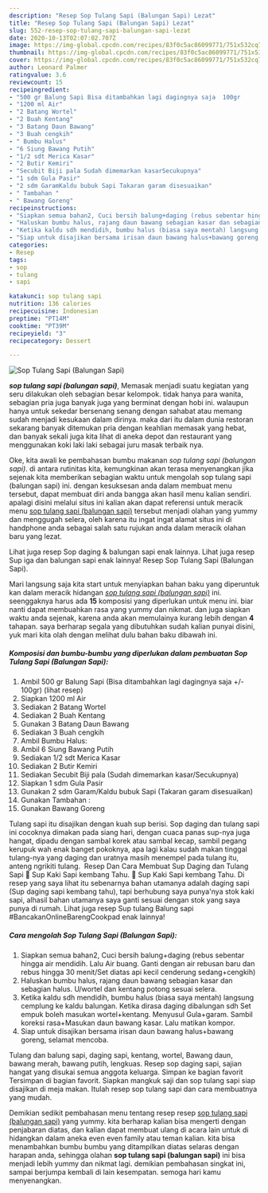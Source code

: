 ```yaml
---
description: "Resep Sop Tulang Sapi (Balungan Sapi) Lezat"
title: "Resep Sop Tulang Sapi (Balungan Sapi) Lezat"
slug: 552-resep-sop-tulang-sapi-balungan-sapi-lezat
date: 2020-10-13T02:07:02.707Z
image: https://img-global.cpcdn.com/recipes/83f0c5ac86099771/751x532cq70/sop-tulang-sapi-balungan-sapi-foto-resep-utama.jpg
thumbnail: https://img-global.cpcdn.com/recipes/83f0c5ac86099771/751x532cq70/sop-tulang-sapi-balungan-sapi-foto-resep-utama.jpg
cover: https://img-global.cpcdn.com/recipes/83f0c5ac86099771/751x532cq70/sop-tulang-sapi-balungan-sapi-foto-resep-utama.jpg
author: Leonard Palmer
ratingvalue: 3.6
reviewcount: 15
recipeingredient:
- "500 gr Balung Sapi Bisa ditambahkan lagi dagingnya saja  100gr           lihat resep"
- "1200 ml Air"
- "2 Batang Wortel"
- "2 Buah Kentang"
- "3 Batang Daun Bawang"
- "3 Buah cengkih"
- " Bumbu Halus"
- "6 Siung Bawang Putih"
- "1/2 sdt Merica Kasar"
- "2 Butir Kemiri"
- "Secubit Biji pala Sudah dimemarkan kasarSecukupnya"
- "1 sdm Gula Pasir"
- "2 sdm GaramKaldu bubuk Sapi Takaran garam disesuaikan"
- " Tambahan "
- " Bawang Goreng"
recipeinstructions:
- "Siapkan semua bahan2, Cuci bersih balung+daging (rebus sebentar hingga air mendidih. Lalu Air buang. Ganti dengan air rebusan baru dan rebus hingga 30 menit/Set diatas api kecil cenderung sedang+cengkih)"
- "Haluskan bumbu halus, rajang daun bawang sebagian kasar dan sebagian halus. U/wortel dan kentang potong sesuai selera."
- "Ketika kaldu sdh mendidih, bumbu halus (biasa saya mentah) langsung cemplung ke kaldu balungan. Ketika dirasa daging dibalungan sdh Set empuk boleh masukan wortel+kentang. Menyusul Gula+garam. Sambil koreksi rasa+Masukan daun bawang kasar. Lalu matikan kompor."
- "Siap untuk disajikan bersama irisan daun bawang halus+bawang goreng, selamat mencoba."
categories:
- Resep
tags:
- sop
- tulang
- sapi

katakunci: sop tulang sapi 
nutrition: 136 calories
recipecuisine: Indonesian
preptime: "PT14M"
cooktime: "PT39M"
recipeyield: "3"
recipecategory: Dessert

---
```



![Sop Tulang Sapi (Balungan Sapi)](https://img-global.cpcdn.com/recipes/83f0c5ac86099771/751x532cq70/sop-tulang-sapi-balungan-sapi-foto-resep-utama.jpg)

<b><i>sop tulang sapi (balungan sapi)</i></b>, Memasak menjadi suatu kegiatan yang seru dilakukan oleh sebagian besar kelompok. tidak hanya para wanita, sebagian pria juga banyak juga yang berminat dengan hobi ini. walaupun hanya untuk sekedar bersenang senang dengan sahabat atau memang sudah menjadi kesukaan dalam dirinya. maka dari itu dalam dunia restoran sekarang banyak ditemukan pria dengan keahlian memasak yang hebat, dan banyak sekali juga kita lihat di aneka depot dan restaurant yang menggunakan koki laki laki sebagai juru masak terbaik nya.

Oke, kita awali ke pembahasan bumbu makanan <i>sop tulang sapi (balungan sapi)</i>. di antara rutinitas kita, kemungkinan akan terasa menyenangkan jika sejenak kita memberikan sebagian waktu untuk mengolah sop tulang sapi (balungan sapi) ini. dengan kesuksesan anda dalam membuat menu tersebut, dapat membuat diri anda bangga akan hasil menu kalian sendiri. apalagi disini melalui situs ini kalian akan dapat referensi untuk meracik menu <u>sop tulang sapi (balungan sapi)</u> tersebut menjadi olahan yang yummy dan menggugah selera, oleh karena itu ingat ingat alamat situs ini di handphone anda sebagai salah satu rujukan anda dalam meracik olahan baru yang lezat.

Lihat juga resep Sop daging &amp; balungan sapi enak lainnya. Lihat juga resep Sup iga dan balungan sapi enak lainnya! Resep Sop Tulang Sapi (Balungan Sapi).


Mari langsung saja kita start untuk menyiapkan bahan baku yang diperuntuk kan dalam meracik hidangan <u><i>sop tulang sapi (balungan sapi)</i></u> ini. seenggaknya harus ada <b>15</b> komposisi yang diperlukan untuk menu ini. biar nanti dapat membuahkan rasa yang yummy dan nikmat. dan juga siapkan waktu anda sejenak, karena anda akan memulainya kurang lebih dengan <b>4</b> tahapan. saya berharap segala yang dibutuhkan sudah kalian punyai disini, yuk mari kita olah dengan melihat dulu bahan baku dibawah ini.

<!--inarticleads1-->

##### Komposisi dan bumbu-bumbu yang diperlukan dalam pembuatan Sop Tulang Sapi (Balungan Sapi):

1. Ambil 500 gr Balung Sapi (Bisa ditambahkan lagi dagingnya saja +/- 100gr)           (lihat resep)
1. Siapkan 1200 ml Air
1. Sediakan 2 Batang Wortel
1. Sediakan 2 Buah Kentang
1. Gunakan 3 Batang Daun Bawang
1. Sediakan 3 Buah cengkih
1. Ambil  Bumbu Halus:
1. Ambil 6 Siung Bawang Putih
1. Sediakan 1/2 sdt Merica Kasar
1. Sediakan 2 Butir Kemiri
1. Sediakan Secubit Biji pala (Sudah dimemarkan kasar/Secukupnya)
1. Siapkan 1 sdm Gula Pasir
1. Gunakan 2 sdm Garam/Kaldu bubuk Sapi (Takaran garam disesuaikan)
1. Gunakan  Tambahan :
1. Gunakan  Bawang Goreng


Tulang sapi itu disajikan dengan kuah sup berisi. Sop daging dan tulang sapi ini cocoknya dimakan pada siang hari, dengan cuaca panas sup-nya juga hangat, dipadu dengan sambal korek atau sambal kecap, sambil pegang kerupuk wah enak banget pokoknya, apa lagi kalau sudah makan tinggal tulang-nya yang daging dan uratnya masih menempel pada tulang itu, anteng ngrikiti tulang. ‪ Resep Dan Cara Membuat Sup‬ Daging dan Tulang Sapi 🍲 Sup Kaki Sapi kembang Tahu. 🍲 Sup Kaki Sapi kembang Tahu. Di resep yang saya lihat itu sebenarnya bahan utamanya adalah daging sapi (Sup daging sapi kembang tahu), tapi berhubung saya punya&#39;nya stok kaki sapi, alhasil bahan utamanya saya ganti sesuai dengan stok yang saya punya di rumah. Lihat juga resep Sup tulang Balung sapi #BancakanOnlineBarengCookpad enak lainnya! 

<!--inarticleads2-->

##### Cara mengolah Sop Tulang Sapi (Balungan Sapi):

1. Siapkan semua bahan2, Cuci bersih balung+daging (rebus sebentar hingga air mendidih. Lalu Air buang. Ganti dengan air rebusan baru dan rebus hingga 30 menit/Set diatas api kecil cenderung sedang+cengkih)
1. Haluskan bumbu halus, rajang daun bawang sebagian kasar dan sebagian halus. U/wortel dan kentang potong sesuai selera.
1. Ketika kaldu sdh mendidih, bumbu halus (biasa saya mentah) langsung cemplung ke kaldu balungan. Ketika dirasa daging dibalungan sdh Set empuk boleh masukan wortel+kentang. Menyusul Gula+garam. Sambil koreksi rasa+Masukan daun bawang kasar. Lalu matikan kompor.
1. Siap untuk disajikan bersama irisan daun bawang halus+bawang goreng, selamat mencoba.


Tulang dan balung sapi, daging sapi, kentang, wortel, Bawang daun, bawang merah, bawang putih, lengkuas. Resep sop daging sapi, sajian hangat yang disukai semua anggota keluarga. Simpan ke bagian favorit Tersimpan di bagian favorit. Siapkan mangkuk saji dan sop tulang sapi siap disajikan di meja makan. Itulah resep sop tulang sapi dan cara membuatnya yang mudah. 

Demikian sedikit pembahasan menu tentang resep resep <u>sop tulang sapi (balungan sapi)</u> yang yummy. kita berharap kalian bisa mengerti dengan penjabaran diatas, dan kalian dapat membuat ulang di acara lain untuk di hidangkan dalam aneka even even family atau teman kalian. kita bisa menambahkan bumbu bumbu yang ditampilkan diatas selaras dengan harapan anda, sehingga olahan <b>sop tulang sapi (balungan sapi)</b> ini bisa menjadi lebih yummy dan nikmat lagi. demikian pembahasan singkat ini, sampai berjumpa kembali di lain kesempatan. semoga hari kamu menyenangkan.
